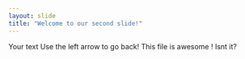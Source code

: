 ```yaml
---
layout: slide
title: "Welcome to our second slide!"
---
```

Your text
Use the left arrow to go back!
This file is awesome !
Isnt it?

